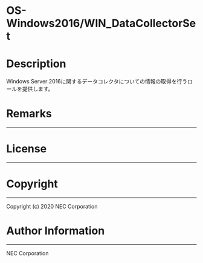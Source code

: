 OS-Windows2016/WIN_DataCollectorSet
=======================================================
# Description
Windows Server 2016に関するデータコレクタについての情報の取得を行うロールを提供します。

# Remarks
-------

# License
-------

# Copyright
---------
Copyright (c) 2020 NEC Corporation

# Author Information
------------------
NEC Corporation
